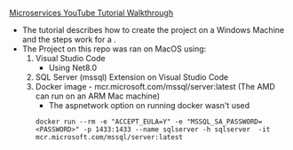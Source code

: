 [Microservices YouTube Tutorial Walkthrough](https://www.youtube.com/watch?v=Z4bINJudHX8&list=PL6tu16kXT9PrlCX-b1o0WdBc56rXHJXLy) 

- The tutorial describes how to create the project on a Windows Machine and the steps work for a .
- The Project on this repo was ran on MacOS using:
    1. Visual Studio Code
        - Using Net8.0
    2. SQL Server (mssql) Extension on Visual Studio Code
    3. Docker image - mcr.microsoft.com/mssql/server:latest (The AMD can run on an ARM Mac machine)
        - The aspnetwork option on running docker wasn't used
        ```
        docker run --rm -e "ACCEPT_EULA=Y" -e "MSSQL_SA_PASSWORD=<PASSWORD>" -p 1433:1433 --name sqlserver -h sqlserver  -it mcr.microsoft.com/mssql/server:latest
        ```
